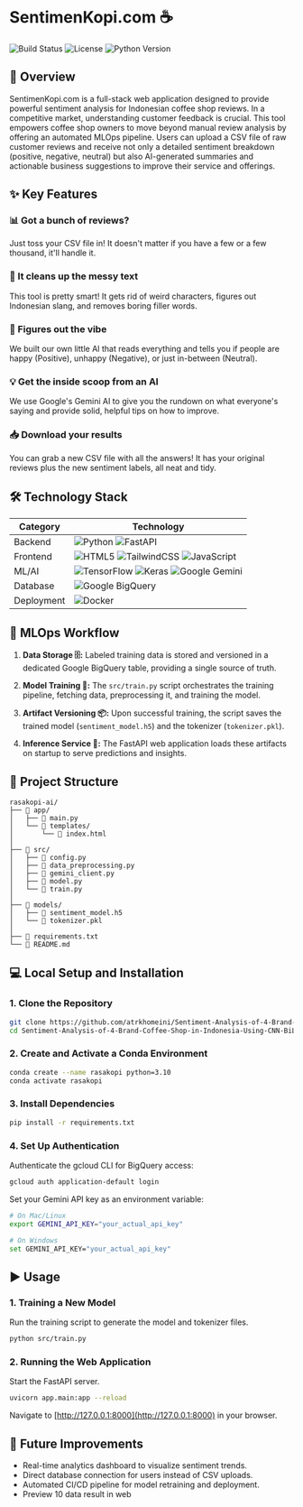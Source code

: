 # SentimenKopi.com ☕

![Build Status](https://img.shields.io/badge/build-passing-brightgreen)
![License](https://img.shields.io/badge/license-MIT-blue)
![Python Version](https://img.shields.io/badge/python-3.10-blueviolet)

## 📖 Overview

SentimenKopi.com is a full-stack web application designed to provide powerful sentiment analysis for Indonesian coffee shop reviews. In a competitive market, understanding customer feedback is crucial. This tool empowers coffee shop owners to move beyond manual review analysis by offering an automated MLOps pipeline. Users can upload a CSV file of raw customer reviews and receive not only a detailed sentiment breakdown (positive, negative, neutral) but also AI-generated summaries and actionable business suggestions to improve their service and offerings.

## ✨ Key Features

### 📊 Got a bunch of reviews?
Just toss your CSV file in! It doesn't matter if you have a few or a few thousand, it'll handle it.

### 🧹 It cleans up the messy text
This tool is pretty smart! It gets rid of weird characters, figures out Indonesian slang, and removes boring filler words.

### 🤖 Figures out the vibe
We built our own little AI that reads everything and tells you if people are happy (Positive), unhappy (Negative), or just in-between (Neutral).

### 💡 Get the inside scoop from an AI
We use Google's Gemini AI to give you the rundown on what everyone's saying and provide solid, helpful tips on how to improve.

### 📥 Download your results
You can grab a new CSV file with all the answers! It has your original reviews plus the new sentiment labels, all neat and tidy.

## 🛠️ Technology Stack

| Category | Technology |
|----------|------------|
| Backend | ![Python](https://img.shields.io/badge/Python-3776AB?logo=python&logoColor=white) ![FastAPI](https://img.shields.io/badge/FastAPI-009688?logo=fastapi&logoColor=white) |
| Frontend | ![HTML5](https://img.shields.io/badge/HTML5-E34F26?logo=html5&logoColor=white) ![TailwindCSS](https://img.shields.io/badge/TailwindCSS-06B6D4?logo=tailwindcss&logoColor=white) ![JavaScript](https://img.shields.io/badge/JavaScript-F7DF1E?logo=javascript&logoColor=black) |
| ML/AI | ![TensorFlow](https://img.shields.io/badge/TensorFlow-FF6F00?logo=tensorflow&logoColor=white) ![Keras](https://img.shields.io/badge/Keras-D00000?logo=keras&logoColor=white) ![Google Gemini](https://img.shields.io/badge/Google_Gemini-8E44AD?logo=google&logoColor=white) |
| Database | ![Google BigQuery](https://img.shields.io/badge/Google_BigQuery-669DF6?logo=googlebigquery&logoColor=white) |
| Deployment | ![Docker](https://img.shields.io/badge/Docker-2496ED?logo=docker&logoColor=white) |

## 🔄 MLOps Workflow

1. **Data Storage 🗄️:** Labeled training data is stored and versioned in a dedicated Google BigQuery table, providing a single source of truth.

2. **Model Training 🧠:** The `src/train.py` script orchestrates the training pipeline, fetching data, preprocessing it, and training the model.

3. **Artifact Versioning 📦:** Upon successful training, the script saves the trained model (`sentiment_model.h5`) and the tokenizer (`tokenizer.pkl`).

4. **Inference Service 🚀:** The FastAPI web application loads these artifacts on startup to serve predictions and insights.

## 📂 Project Structure

```
rasakopi-ai/
├── 📁 app/
│   ├── 📄 main.py
│   └── 📁 templates/
│       └── 📄 index.html
│
├── 📁 src/
│   ├── 📄 config.py
│   ├── 📄 data_preprocessing.py
│   ├── 📄 gemini_client.py
│   ├── 📄 model.py
│   └── 📄 train.py
│
├── 📁 models/
│   ├── 📄 sentiment_model.h5
│   └── 📄 tokenizer.pkl
│
├── 📄 requirements.txt
└── 📄 README.md
```

## 💻 Local Setup and Installation

### 1. Clone the Repository

```bash
git clone https://github.com/atrkhomeini/Sentiment-Analysis-of-4-Brand-Coffee-Shop-in-Indonesia-Using-CNN-BiLSTM.git
cd Sentiment-Analysis-of-4-Brand-Coffee-Shop-in-Indonesia-Using-CNN-BiLSTM
```

### 2. Create and Activate a Conda Environment

```bash
conda create --name rasakopi python=3.10
conda activate rasakopi
```

### 3. Install Dependencies

```bash
pip install -r requirements.txt
```

### 4. Set Up Authentication

Authenticate the gcloud CLI for BigQuery access:

```bash
gcloud auth application-default login
```

Set your Gemini API key as an environment variable:

```bash
# On Mac/Linux
export GEMINI_API_KEY="your_actual_api_key"

# On Windows
set GEMINI_API_KEY="your_actual_api_key"
```

## ▶️ Usage

### 1. Training a New Model

Run the training script to generate the model and tokenizer files.

```bash
python src/train.py
```

### 2. Running the Web Application

Start the FastAPI server.

```bash
uvicorn app.main:app --reload
```

Navigate to [http://127.0.0.1:8000](http://127.0.0.1:8000) in your browser.

## 🤔 Future Improvements

- Real-time analytics dashboard to visualize sentiment trends.
- Direct database connection for users instead of CSV uploads.
- Automated CI/CD pipeline for model retraining and deployment.
- Preview 10 data result in web